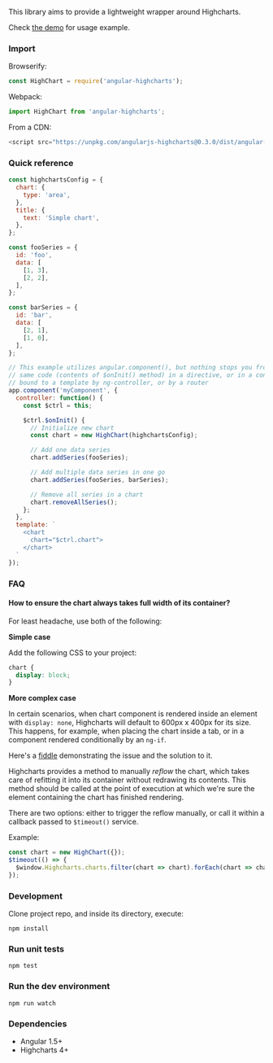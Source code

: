 This library aims to provide a lightweight wrapper around Highcharts.

Check [the demo](demo/usage-demo.component.js) for usage example.


### Import

Browserify:

```javascript
const HighChart = require('angular-highcharts');
```

Webpack:

```javascript
import HighChart from 'angular-highcharts';
```

From a CDN:
```javascript
<script src="https://unpkg.com/angularjs-highcharts@0.3.0/dist/angular-highcharts.js"></script>
```

### Quick reference

```javascript
const highchartsConfig = {
  chart: {
    type: 'area',
  },
  title: {
    text: 'Simple chart',
  },
};

const fooSeries = {
  id: 'foo',
  data: [
    [1, 3],
    [2, 2],
  ],
};

const barSeries = {
  id: 'bar',
  data: [
    [2, 1],
    [1, 0],
  ],
};

// This example utilizes angular.component(), but nothing stops you from using the
// same code (contents of $onInit() method) in a directive, or in a controller
// bound to a template by ng-controller, or by a router
app.component('myComponent', {
  controller: function() {
    const $ctrl = this;

    $ctrl.$onInit() {
      // Initialize new chart
      const chart = new HighChart(highchartsConfig);

      // Add one data series
      chart.addSeries(fooSeries);

      // Add multiple data series in one go
      chart.addSeries(fooSeries, barSeries);

      // Remove all series in a chart
      chart.removeAllSeries();
    };
  },
  template: `
    <chart
      chart="$ctrl.chart">
    </chart>
  `
});
```

### FAQ

#### How to ensure the chart always takes full width of its container?

For least headache, use both of the following:

**Simple case**

Add the following CSS to your project:
```css
chart {
  display: block;
}
```

**More complex case**

In certain scenarios, when chart component is rendered inside an element with `display: none`, Highcharts will default to 600px x 400px for its size. This happens, for example, when placing the chart inside a tab, or in a component rendered conditionally by an `ng-if`.

Here's a [fiddle](http://jsfiddle.net/maciejgurban/emLLmofu/) demonstrating the issue and the solution to it.

Highcharts provides a method to manually _reflow_ the chart, which takes care of refitting it into its container without redrawing its contents. This method should be called at the point of execution at which we're sure the element containing the chart has finished rendering.

There are two options: either to trigger the reflow manually, or call it within a callback passed to `$timeout()` service.

Example:
```javascript
const chart = new HighChart({});
$timeout(() => {
  $window.Highcharts.charts.filter(chart => chart).forEach(chart => chart.reflow());
});
```

### Development
Clone project repo, and inside its directory, execute:
```
npm install
```

### Run unit tests
```
npm test
```

### Run the dev environment
```
npm run watch
```

### Dependencies
+ Angular 1.5+
+ Highcharts 4+
